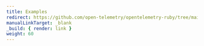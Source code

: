 ```yaml
---
title: Examples
redirect: https://github.com/open-telemetry/opentelemetry-ruby/tree/main/examples
manualLinkTarget: _blank
_build: { render: link }
weight: 60
---
```


